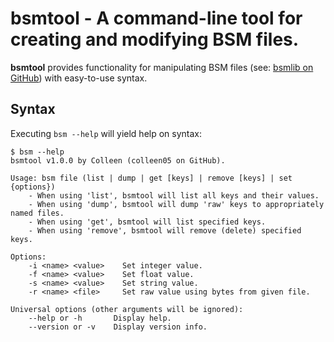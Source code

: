 # bsmtool - A command-line tool for creating and modifying BSM files.
**bsmtool** provides functionality for manipulating BSM files (see: [bsmlib on GitHub](https://github.com/colleen05/bsmlib)) with easy-to-use syntax.

## Syntax
Executing `bsm --help` will yield help on syntax:
```
$ bsm --help
bsmtool v1.0.0 by Colleen (colleen05 on GitHub).

Usage: bsm file (list | dump | get [keys] | remove [keys] | set {options})
	- When using 'list', bsmtool will list all keys and their values.
	- When using 'dump', bsmtool will dump 'raw' keys to appropriately named files.
	- When using 'get', bsmtool will list specified keys.
	- When using 'remove', bsmtool will remove (delete) specified keys.

Options:
	-i <name> <value>    Set integer value.
	-f <name> <value>    Set float value.
	-s <name> <value>    Set string value.
	-r <name> <file>     Set raw value using bytes from given file.

Universal options (other arguments will be ignored):
	--help or -h       Display help.
	--version or -v    Display version info.
```